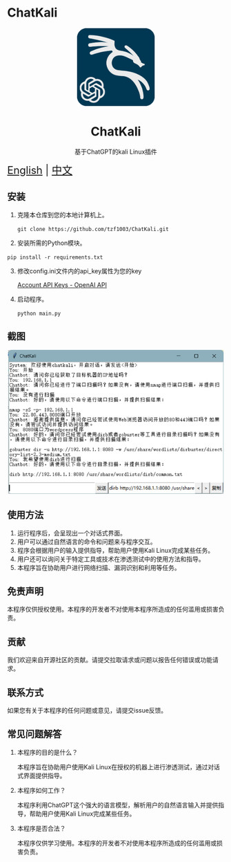 # ChatKali

<p align="center">
  <img width="180" src="./logo.png" alt="Chat-Kali">
  <h1 align="center">ChatKali</h1>
  <p align="center">基于ChatGPT的kali Linux插件</p>
</p>

<div style="font-size: 1.5rem;">
  <a href="./README.md">English</a> |
  <a href="./README_CN.md">中文</a> 
</div>

## 安装

1. 克隆本仓库到您的本地计算机上。

   `git clone https://github.com/tzf1003/ChatKali.git`

2.  安装所需的Python模块。

   `pip install -r requirements.txt`

3. 修改config.ini文件内的api_key属性为您的key

   [Account API Keys - OpenAI API](https://platform.openai.com/account/api-keys)

4. 启动程序。

   `python main.py`

## 截图

<p align="center">
  <img width="500" src="./Screenshots.png" alt="Screenshots">
</p>

## 使用方法

1. 运行程序后，会呈现出一个对话式界面。
2. 用户可以通过自然语言的命令和问题来与程序交互。
3. 程序会根据用户的输入提供指导，帮助用户使用Kali Linux完成某些任务。
4. 用户还可以询问关于特定工具或技术在渗透测试中的使用方法和指导。
5. 本程序旨在协助用户进行网络扫描、漏洞识别和利用等任务。

## 免责声明

本程序仅供授权使用。本程序的开发者不对使用本程序所造成的任何滥用或损害负责。

## 贡献

我们欢迎来自开源社区的贡献。请提交拉取请求或问题以报告任何错误或功能请求。

## 联系方式

如果您有关于本程序的任何问题或意见，请提交issue反馈。

## 常见问题解答

1. 本程序的目的是什么？ 

   本程序旨在协助用户使用Kali Linux在授权的机器上进行渗透测试，通过对话式界面提供指导。

2. 本程序如何工作？ 

   本程序利用ChatGPT这个强大的语言模型，解析用户的自然语言输入并提供指导，帮助用户使用Kali Linux完成某些任务。

3. 本程序是否合法？ 

   本程序仅供学习使用。本程序的开发者不对使用本程序所造成的任何滥用或损害负责。